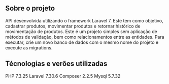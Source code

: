 ## Sobre o projeto

API desenvolvida utilizando o framework Laravel 7.
Este tem como objetivo, cadastrar produtos, movimentar produtos e retornar histórico 
de movimentação de produtos.
Este é um projeto simples sem aplicação de métodos de validação, bem como relacionamentos entre as entidades.
Para executar, crie um novo banco de dados com o mesmo nome do projeto e execute
as migrations.

## Técnologias e verões utilizadas

PHP 7.3.25
Laravel 7.30.6
Composer 2.2.5
Mysql 5.7.32